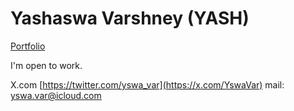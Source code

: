 # Yashaswa Varshney (YASH) 
[Portfolio](https://obsi-m1.pages.dev/)

I'm open to work. 

X.com [https://twitter.com/yswa_var](https://x.com/YswaVar)
mail: yswa.var@icloud.com
